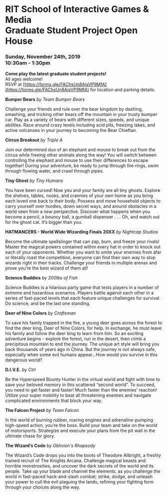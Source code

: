 # RIT School of Interactive Games & Media<br>Graduate Student Project Open House
### Sunday, November 24th, 2019<br>10:30am - 1:30pm

**Come play the latest graduate student projects!**<br>
All ages welcome! <br>
RSVP at [https://forms.gle/FAChsUn8AjsVP9MfA](https://forms.gle/FAChsUn8AjsVP9MfA) for location and parking details.


**Bumper Bears** *by Team Bumper Bears*

Challenge your friends and rule over the bear kingdom by dashing, smashing, and tricking other bears off the mountain in your trusty bumper car. Play as a variety of bears with different sizes, speeds, and unique abilities. Race around crazy levels including acid pits, freezing lakes, and active volcanoes in your journey to becoming the Bear Chieftan. 

**Circus Breakout** *by Triple A*

Join our determined duo of an elephant and mouse to break out from the circus while freeing other animals along the way! You will switch between controlling the elephant and mouse to use their differences to escape together! During your adventure, be ready to jump through fire rings, swim through flowing water, and crawl through pipes.  

**Tiny Ghost** *by Tiny Humans*

You have been cursed!  Now you and your family are all tiny ghosts.  Explore the shelves, tables, nooks, and crannies of your own home as you bring each loved one back to their body.  Possess and move household objects to carry yourself over hurdles, down secret ways, and around obstacles in a world seen from a new perspective.  Discover what happens when you become a pencil, a bouncy ball, a gumball dispenser . . . Oh, and watch out for the ghost cat.  It’s bigger than you.

**HATMANCERS - World Wide Wizarding Finals 20XX** *by Nightcap Studios*

Become the ultimate spellslinger that can zap, burn, and freeze your rivals! Master the magical powers contained within every hat in order to knock out each of your opponents. Whether you want to smite your enemies from afar or literally roast the competition, everyone can find their own way to stop wizards right in their tracks. Challenge your friends in multiple arenas and prove you’re the best wizard of them all!

**Science Buddies** *by 200lbs of Fish*

Science Buddies is a hilarious party game that tests players in a number of extreme and hazardous scenarios. Players battle against each other in a series of fast-paced levels that each feature unique challenges for survival. Do science, and be the last one standing.  

**Deer of Nine Colors** *by Craftsman*

To save his family trapped in the fire, a young deer goes across the forest to find the deer king, Deer of Nine Colors, for help. In exchange, he must leave his family and follow the deer king to learn from him. So an exciting adventure begins - explore the forest, run in the desert, then climb a precipitous mountain to end the journey. The unique art style will bring you back thousands of years ago in China. But the journey is not always safe, especially when some evil humans appear...How would you survive in this dangerous world?

**D.I.V.E.** *by Ctrl*

Be the Hyperspeed Bounty Hunter in the virtual world and fight with time to save your beloved memory in this scattered “second world”. To succeed, you need to get faster and faster! Much faster than the enemies’ reaction! Utilize your super mobility to beat all threatening enemies and navigate complicated environments that block your way.

**The Falcon Project** *by Team Falcon*

In the world of burning rubber, roaring engines and adrenaline-pumping high-speed action, you’re the boss. Build your team and take on the world of motorsports. Strategize and execute your plans from the pit wall in the ultimate chase for glory.

**The Wizard’s Code** *by Oblivion's Rhapsody*

The Wizard’s Code drops you into the boots of Theodore Allbright, a freshly trained recruit of The Knights Arcana. Challenge magical beasts and horrible monstrosities, and uncover the dark secrets of the world and its people. Take up your blade and channel the elements, as you challenge the world in fast-paced hack-and-slash combat; strike, dodge, and unleash your power to cull the evil plaguing the lands, refining your fighting form through your choices along the way.
